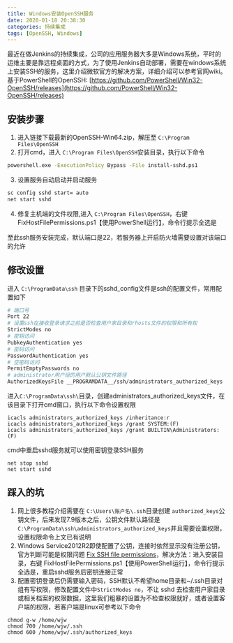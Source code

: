 ```yaml
---
title: Windows安装OpenSSH服务
date: 2020-01-18 20:38:30
categories: 持续集成
tags: [OpenSSH, Windows]
---
```

最近在做Jenkins的持续集成，公司的应用服务器大多是Windows系统，平时的运维主要是靠远程桌面的方式，为了使用Jenkins自动部署，需要在windows系统上安装SSH的服务，这里介绍微软官方的解决方案，详细介绍可以参考官网wiki。
基于PowerShell的OpenSSH: [https://github.com/PowerShell/Win32-OpenSSH/releases](https://github.com/PowerShell/Win32-OpenSSH/releases) 
<!--more-->
## 安装步骤
1. 进入链接下载最新的OpenSSH-Win64.zip，解压至 `C:\Program Files\OpenSSH`
2. 打开cmd，进入 `C:\Program Files\OpenSSH`安装目录，执行以下命令
```bash
powershell.exe -ExecutionPolicy Bypass -File install-sshd.ps1
```
3. 设置服务自动启动并启动服务
```bash
sc config sshd start= auto
net start sshd
```
4. 修复主机端的文件权限,进入 `C:\Program Files\OpenSSH`，右键 FixHostFilePermissions.ps1【使用PowerShell运行】，命令行提示全选是

至此ssh服务安装完成，默认端口是22，若服务器上开启防火墙需要设置对该端口的允许



## 修改设置
进入 `C:\ProgramData\ssh` 目录下的sshd_config文件是ssh的配置文件，常用配置如下
```bash
# 端口号
Port 22
# 设置ssh在接收登录请求之前是否检查用户家目录和rhosts文件的权限和所有权
StrictModes no
# 密钥访问
PubkeyAuthentication yes
# 密码访问
PasswordAuthentication yes
# 空密码访问
PermitEmptyPasswords no
# administrator用户组的用户默认公钥文件路径
AuthorizedKeysFile __PROGRAMDATA__/ssh/administrators_authorized_keys
```
进入`C:\ProgramData\ssh\`目录，创建administrators_authorized_keys文件，在该目录下打开cmd窗口，执行以下命令设置权限
```
icacls administrators_authorized_keys /inheritance:r
icacls administrators_authorized_keys /grant SYSTEM:(F)
icacls administrators_authorized_keys /grant BUILTIN\Administrators:(F)
```

cmd中重启sshd服务就可以使用密钥登录SSH服务
```
net stop sshd
net start sshd
```
## 踩入的坑
1. 网上很多教程介绍需要在 `C:\Users\账户名\.ssh`目录创建 `authorized_keys`公钥文件，后来发现7.9版本之后，公钥文件默认路径是 `C:\ProgramData\ssh\administrators_authorized_keys`并且需要设置权限，设置权限命令上文已有说明
2. Windows Service2012R2即使配置了公钥，连接时依然显示没有注册公钥，官方判断可能是权限问题 [Fix SSH file permissions](https://github.com/PowerShell/Win32-OpenSSH/wiki/OpenSSH-utility-scripts-to-fix-file-permissions)，解决方法：进入安装目录，右键 FixHostFilePermissions.ps1【使用PowerShell运行】，命令行提示全选是，重启sshd服务后密钥连接正常
3. 配置密钥登录后仍需要输入密码，SSH默认不希望home目录和~/.ssh目录对组有写权限，修改配置文件中`StrictModes no`，不让 sshd 去检查用户家目录或相关档案的权限数据，这里我们粗暴的设置为不检查权限就好，或者设置客户端的权限，若客户端是linux可参考以下命令
```
chmod g-w /home/wjw 
chmod 700 /home/wjw/.ssh
chmod 600 /home/wjw/.ssh/authorized_keys
```
